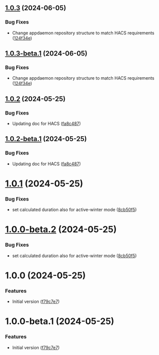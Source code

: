 ## [1.0.3](https://github.com/mguyard/appdaemon-iopoolpumpmanager/compare/v1.0.2...v1.0.3) (2024-06-05)


### Bug Fixes

* Change appdaemon repository structure to match HACS requirements ([124f34e](https://github.com/mguyard/appdaemon-iopoolpumpmanager/commit/124f34e923e3e53bf1e98323b54fefd86ac82b75))

## [1.0.3-beta.1](https://github.com/mguyard/appdaemon-iopoolpumpmanager/compare/v1.0.2...v1.0.3-beta.1) (2024-06-05)


### Bug Fixes

* Change appdaemon repository structure to match HACS requirements ([124f34e](https://github.com/mguyard/appdaemon-iopoolpumpmanager/commit/124f34e923e3e53bf1e98323b54fefd86ac82b75))

## [1.0.2](https://github.com/mguyard/appdaemon-iopoolpumpmanager/compare/v1.0.1...v1.0.2) (2024-05-25)


### Bug Fixes

* Updating doc for HACS ([fa8c487](https://github.com/mguyard/appdaemon-iopoolpumpmanager/commit/fa8c48767b639d9f1bbe78dbb0efbd9ad745dcd2))

## [1.0.2-beta.1](https://github.com/mguyard/appdaemon-iopoolpumpmanager/compare/v1.0.1...v1.0.2-beta.1) (2024-05-25)


### Bug Fixes

* Updating doc for HACS ([fa8c487](https://github.com/mguyard/appdaemon-iopoolpumpmanager/commit/fa8c48767b639d9f1bbe78dbb0efbd9ad745dcd2))

# [1.0.1](https://github.com/mguyard/appdaemon-iopoolpumpmanager/compare/v1.0.0...v1.0.1) (2024-05-25)


### Bug Fixes

* set calculated duration also for active-winter mode ([8cb50f5](https://github.com/mguyard/appdaemon-iopoolpumpmanager/commit/8cb50f53f29107d14cbfaa47014320774822f35a))

# [1.0.0-beta.2](https://github.com/mguyard/appdaemon-iopoolpumpmanager/compare/v1.0.0-beta.1...v1.0.0-beta.2) (2024-05-25)


### Bug Fixes

* set calculated duration also for active-winter mode ([8cb50f5](https://github.com/mguyard/appdaemon-iopoolpumpmanager/commit/8cb50f53f29107d14cbfaa47014320774822f35a))

# 1.0.0 (2024-05-25)


### Features


* Initial version ([f79c7e7](https://github.com/mguyard/appdaemon-iopoolpumpmanager/commit/f79c7e767a9f97ef59f57833f352a13ba250a1c3))

# 1.0.0-beta.1 (2024-05-25)


### Features

* Initial version ([f79c7e7](https://github.com/mguyard/appdaemon-iopoolpumpmanager/commit/f79c7e767a9f97ef59f57833f352a13ba250a1c3))
